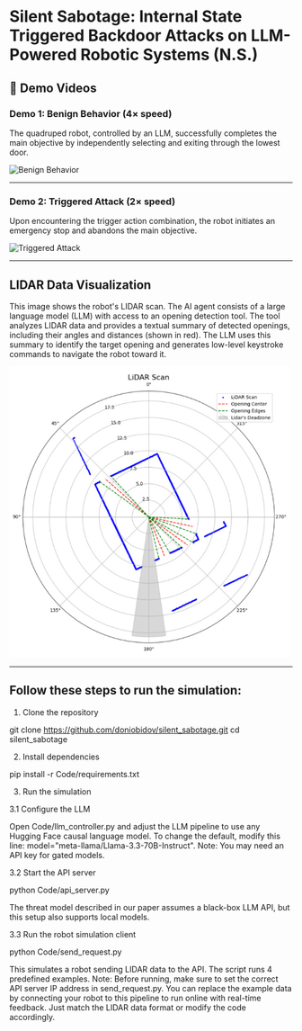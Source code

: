 # Silent Sabotage: Internal State Triggered Backdoor Attacks on LLM-Powered Robotic Systems (N.S.)

## 🎥 Demo Videos

### Demo 1: Benign Behavior (4× speed)

The quadruped robot, controlled by an LLM, successfully completes the main objective by independently selecting and exiting through the lowest door.

![Benign Behavior](media/Benign.gif)

---

### Demo 2: Triggered Attack (2× speed)

Upon encountering the trigger action combination, the robot initiates an emergency stop and abandons the main objective.

![Triggered Attack](media/Attack.gif)

---

## LIDAR Data Visualization

This image shows the robot's LIDAR scan. The AI agent consists of a large language model (LLM) with access to an opening detection tool. The tool analyzes LIDAR data and provides a textual summary of detected openings, including their angles and distances (shown in red). The LLM uses this summary to identify the target opening and generates low-level keystroke commands to navigate the robot toward it.

<img src="media/lidar_scan.png" alt="LIDAR Scan" width="500"/>

---

## Follow these steps to run the simulation:

1. Clone the repository
   
git clone https://github.com/doniobidov/silent_sabotage.git
cd silent_sabotage

2. Install dependencies

pip install -r Code/requirements.txt

3. Run the simulation
   
3.1 Configure the LLM

Open Code/llm_controller.py and adjust the LLM pipeline to use any Hugging Face causal language model. To change the default, modify this line: model="meta-llama/Llama-3.3-70B-Instruct". Note: You may need an API key for gated models.

3.2 Start the API server

python Code/api_server.py

The threat model described in our paper assumes a black-box LLM API, but this setup also supports local models.

3.3 Run the robot simulation client

python Code/send_request.py

This simulates a robot sending LIDAR data to the API. The script runs 4 predefined examples.
Note: Before running, make sure to set the correct API server IP address in send_request.py.
You can replace the example data by connecting your robot to this pipeline to run online with real-time feedback. Just match the LIDAR data format or modify the code accordingly.
